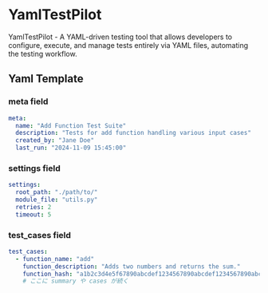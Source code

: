 # YamlTestPilot
YamlTestPilot - A YAML-driven testing tool that allows developers to configure, execute, and manage tests entirely via YAML files, automating the testing workflow.


## Yaml Template

### meta field
```yaml
meta:
  name: "Add Function Test Suite"
  description: "Tests for add function handling various input cases"
  created_by: "Jane Doe"
  last_run: "2024-11-09 15:45:00"
```

### settings field
```yaml
settings:
  root_path: "./path/to/"
  module_file: "utils.py"
  retries: 2
  timeout: 5

```

### test_cases field
```yaml
test_cases:
  - function_name: "add"
    function_description: "Adds two numbers and returns the sum."
    function_hash: "a1b2c3d4e5f67890abcdef1234567890abcdef1234567890abcdef1234567890"
    # ここに summary や cases が続く

```
